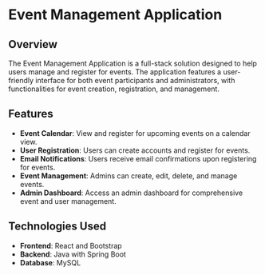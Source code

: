 # Event Management Application

## Overview
The Event Management Application is a full-stack solution designed to help users manage and register for events. The application features a user-friendly interface for both event participants and administrators, with functionalities for event creation, registration, and management.

## Features
- **Event Calendar**: View and register for upcoming events on a calendar view.
- **User Registration**: Users can create accounts and register for events.
- **Email Notifications**: Users receive email confirmations upon registering for events.
- **Event Management**: Admins can create, edit, delete, and manage events.
- **Admin Dashboard**: Access an admin dashboard for comprehensive event and user management.

## Technologies Used
- **Frontend**: React and Bootstrap
- **Backend**: Java with Spring Boot
- **Database**: MySQL
